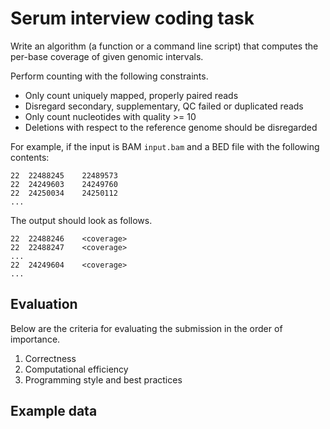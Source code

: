 # Serum interview coding task

Write an algorithm (a function or a command line script) that computes the
per-base coverage of given genomic intervals.

Perform counting with the following constraints.

* Only count uniquely mapped, properly paired reads
* Disregard secondary, supplementary, QC failed or duplicated reads
* Only count nucleotides with quality >= 10
* Deletions with respect to the reference genome should be disregarded

For example, if the input is BAM `input.bam` and a BED file with the following
contents:

    22  22488245    22489573
    22  24249603    24249760
    22  24250034    24250112
    ...

The output should look as follows.

    22  22488246    <coverage>
    22  22488247    <coverage>
    ...
    22  24249604    <coverage>
    ...


## Evaluation

Below are the criteria for evaluating the submission in the order of importance.

1. Correctness
2. Computational efficiency
3. Programming style and best practices


## Example data


